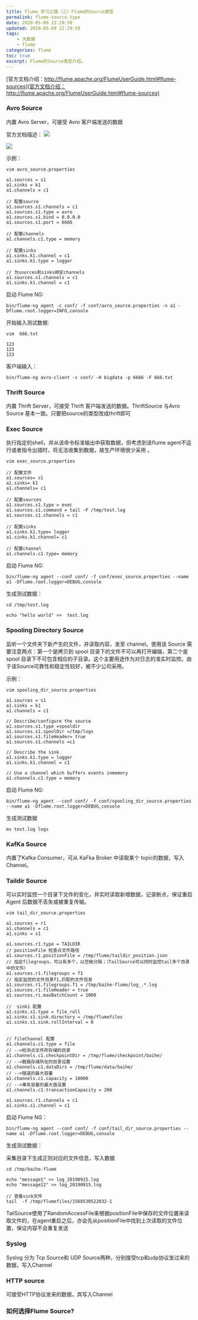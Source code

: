 ```yaml
---
title: Flume 学习之路（三）Flume的Source类型
permalink: flume-source-type
date: 2020-05-09 22:29:58
updated: 2020-05-09 22:29:59
tags: 
    - 大数据
    - flume
categories: flume
toc: true
excerpt: Flume的Source类型介绍。
---
```


[官方文档介绍：http://flume.apache.org/FlumeUserGuide.html#flume-sources](官方文档介绍：http://flume.apache.org/FlumeUserGuide.html#flume-sources)

### Avro Source
内置 Avro Server，可接受 Avro 客户端发送的数据

官方文档描述：
![](https://static.studytime.xin/image/articles/spring-boot20190915125747.png)

![](https://static.studytime.xin/image/articles/spring-boot1228818-20180506141436097-274079212.png)

示例：
```
vim avro_source.properties

a1.sources = s1
a1.sinks = k1
a1.channels = c1

// 配置source
a1.sources.s1.channels = c1
a1.sources.s1.type = avro
a1.sources.s1.bind = 0.0.0.0
a1.sources.s1.port = 6666

// 配置channels
a1.channels.c1.type = memory

// 配置sinks
a1.sinks.k1.channel = c1
a1.sinks.k1.type = logger

// 为sources和sinks绑定channels
a1.sources.s1.channels = c1
a1.sinks.k1.channel = c1

```

启动 Flume NG:
```
bin/flume-ng agent -c conf/ -f conf/avro_source.properties -n a1 -Dflume.root.logger=INFO,console
```

开始输入测试数据:
```
vim  666.txt 

123
123
123
```

客户端输入：
```
bin/flume-ng avro-client -c conf/ -H bigdata -p 6666 -F 666.txt
```

### Thrift Source
内置 Thrift Server，可接受 Thrift 客户端发送的数据。ThriftSource 与Avro Source 基本一致。只要把source的类型改成thrift即可

### Exec Source

执行指定的shell，并从该命令标准输出中获取数据，但考虑到该flume agent不运行或者指令出错时，将无法收集到数据，故生产环境很少采用 。

```
vim exec_source.properties

// 配置文件
a1.sources= s1  
a1.sinks= k1  
a1.channels= c1  
   
// 配置sources
a1.sources.s1.type = exec  
a1.sources.s1.command = tail -F /tmp/test.log  
a1.sources.s1.channels = c1  
   
// 配置sinks 
a1.sinks.k1.type= logger  
a1.sinks.k1.channel= c1  
   
// 配置channel
a1.channels.c1.type= memory
```

启动 Flume NG:
```
bin/flume-ng agent --conf conf/ -f conf/exec_source.properties --name a1 -Dflume.root.logger=DEBUG,console 
```

生成测试数据：
```
cd /tmp/test.log

echo "hello world" >>  test.log
```

### Spooling Directory Source

监听一个文件夹下新产生的文件，并读取内容，发至 channel。使用该 Source 需要注意两点：第一个是拷贝到 spool 目录下的文件不可以再打开编辑，第二个是 spool 目录下不可包含相应的子目录。这个主要用途作为对日志的准实时监控。由于该Source可靠性和稳定性较好，被不少公司采用。

示例：

```
vim spooling_dir_source.properties  

a1.sources = s1  
a1.sinks = k1  
a1.channels = c1  
   
// Describe/configure the source  
a1.sources.s1.type =spooldir  
a1.sources.s1.spoolDir =/tmp/logs  
a1.sources.s1.fileHeader= true  
a1.sources.s1.channels =c1  
   
// Describe the sink  
a1.sinks.k1.type = logger  
a1.sinks.k1.channel = c1  
   
// Use a channel which buffers events inmemory  
a1.channels.c1.type = memory

```

启动 Flume NG:
```
bin/flume-ng agent --conf conf/ -f conf/spooling_dir_source.properties --name a1 -Dflume.root.logger=DEBUG,console 
```

生成测试数据
```
mv test.log logs
```

### KafKa Source

内置了Kafka Consumer，可从 KaFka Broker 中读取某个 topic的数据，写入Channel。

### Taildir Source

可以实时监控一个目录下文件的变化，并实时读取新增数据，记录断点，保证重启 Agent 后数据不丢失或被重复传输。

```
vim tail_dir_source.properties

a1.sources = r1
a1.channels = c1
a1.sinks = s1

a1.sources.r1.type = TAILDIR
// positionFile 检查点文件路径
a1.sources.r1.positionFile = /tmp/flume/taildir_position.json
// 指定filegroups，可以有多个，以空格分隔；（TailSource可以同时监控tail多个目录中的文件）
a1.sources.r1.filegroups = f1
// 指定监控的文件目录f1,匹配的文件信息
a1.sources.r1.filegroups.f1 = /tmp/baihe-flume/log_.*.log
a1.sources.r1.fileHeader = true
a1.sources.ri.maxBatchCount = 1000

//  sink1 配置
a1.sinks.s1.type = file_roll
a1.sinks.s1.sink.directory = /tmp/flumefiles
a1.sinks.s1.sink.rollInterval = 0

 
// fileChannel 配置
a1.channels.c1.type = file
// -->检测点文件所存储的目录
a1.channels.c1.checkpointDir = /tmp/flume/checkpoint/baihe/
// -->数据存储所在的目录设置
a1.channels.c1.dataDirs = /tmp/flume/data/baihe/
// -->隧道的最大容量
a1.channels.c1.capacity = 10000
// -->事务容量的最大值设置
a1.channels.c1.transactionCapacity = 200

a1.sources.r1.channels = c1
a1.sinks.s1.channel = c1
```

启动 Flume NG：
```
bin/flume-ng agent --conf conf/ -f conf/tail_dir_source.properties --name a1 -Dflume.root.logger=DEBUG,console 
```

生成测试数据：

采集目录下生成正则对应的文件信息，写入数据
```
cd /tmp/baihe-flume

echo "message1" >> log_20190915.log
echo "message12" >> log_20190915.log

// 查看sink文件
tail  -f /tmp/flumefiles/1568530522032-1
```

TailSource使用了RandomAccessFile来根据positionFile中保存的文件位置来读取文件的，在agent重启之后，亦会先从positionFile中找到上次读取的文件位置，保证内容不会重复发送


### Syslog

Syslog 分为 Tcp Source和 UDP Source两种，分别接受tcp和udp协议发过来的数据，写入Channel
  
### HTTP source

可接受HTTP协议发来的数据，宾写入Channel
 
### 如何选择Flume Source?
 